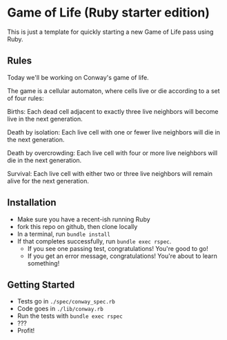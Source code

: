 # Game of Life (Ruby starter edition)

This is just a template for quickly starting a new Game of Life pass using Ruby.

## Rules

Today we'll be working on Conway's game of life.

The game is a cellular automaton, where cells live or die according to a set of
four rules:

  Births: Each dead cell adjacent to exactly three live neighbors will become
  live in the next generation.

  Death by isolation: Each live cell with one or fewer live neighbors will die
  in the next generation.

  Death by overcrowding: Each live cell with four or more live neighbors will
  die in the next generation.

  Survival: Each live cell with either two or three live neighbors will remain
  alive for the next generation.

## Installation

- Make sure you have a recent-ish running Ruby
- fork this repo on github, then clone locally
- In a terminal, run `bundle install`
- If that completes successfully, run `bundle exec rspec`.
  - If you see one passing test, congratulations!  You're good to go!
  - If you get an error message, congratulations!  You're about to learn something!

## Getting Started

- Tests go in `./spec/conway_spec.rb`
- Code goes in `./lib/conway.rb`
- Run the tests with `bundle exec rspec`
- ???
- Profit!

